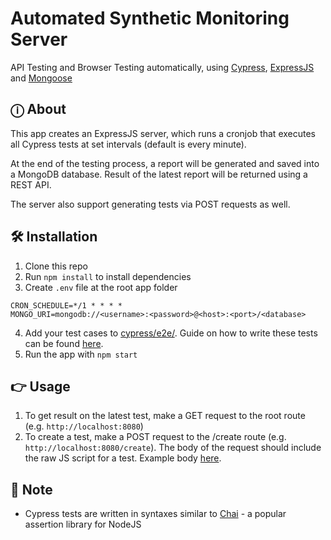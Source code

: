 # Automated Synthetic Monitoring Server
API Testing and Browser Testing automatically, using [Cypress](https://www.cypress.io), [ExpressJS](https://expressjs.com) and [Mongoose](https://mongoosejs.com)

## ⓘ About
This app creates an ExpressJS server, which runs a cronjob that executes all Cypress tests at set intervals (default is every minute). 

At the end of the testing process, a report will be generated and saved into a MongoDB database. Result of the latest report will be returned using a REST API.

The server also support generating tests via POST requests as well.

## 🛠️ Installation
1. Clone this repo
2. Run `npm install` to install dependencies
3. Create `.env` file at the root app folder
```
CRON_SCHEDULE=*/1 * * * *
MONGO_URI=mongodb://<username>:<password>@<host>:<port>/<database>
```
4. Add your test cases to [cypress/e2e/](./cypress/e2e/). Guide on how to write these tests can be found [here](https://learn.cypress.io/advanced-cypress-concepts/integration-and-api-tests).
5. Run the app with `npm start`

## 👉 Usage
1. To get result on the latest test, make a GET request to the root route (e.g. `http://localhost:8080`)
2. To create a test, make a POST request to the /create route (e.g. `http://localhost:8080/create`). The body of the request should include the raw JS script for a test. Example body [here](./cypress/examples/test.example.cy.js).

## 📝 Note
+ Cypress tests are written in syntaxes similar to [Chai](https://www.chaijs.com) - a popular assertion library for NodeJS
